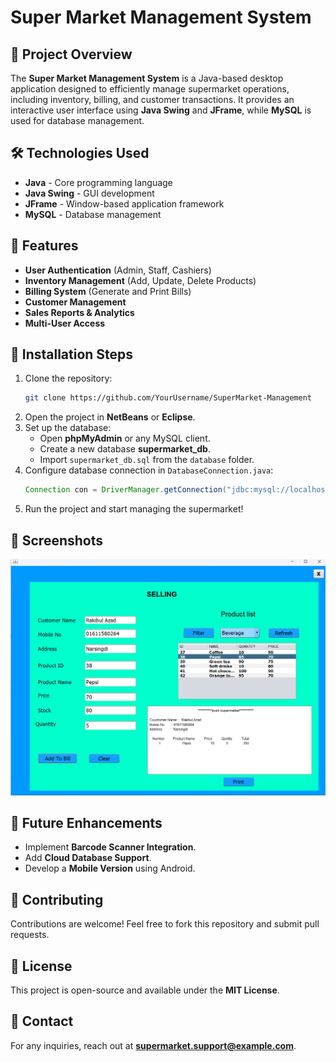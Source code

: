 # Super Market Management System

## 🚀 Project Overview
The **Super Market Management System** is a Java-based desktop application designed to efficiently manage supermarket operations, including inventory, billing, and customer transactions. It provides an interactive user interface using **Java Swing** and **JFrame**, while **MySQL** is used for database management.

## 🛠️ Technologies Used
- **Java** - Core programming language
- **Java Swing** - GUI development
- **JFrame** - Window-based application framework
- **MySQL** - Database management

## 📌 Features
- **User Authentication** (Admin, Staff, Cashiers)
- **Inventory Management** (Add, Update, Delete Products)
- **Billing System** (Generate and Print Bills)
- **Customer Management**
- **Sales Reports & Analytics**
- **Multi-User Access**

## 🔧 Installation Steps
1. Clone the repository:
   ```sh
   git clone https://github.com/YourUsername/SuperMarket-Management
   ```
2. Open the project in **NetBeans** or **Eclipse**.
3. Set up the database:
   - Open **phpMyAdmin** or any MySQL client.
   - Create a new database **supermarket_db**.
   - Import `supermarket_db.sql` from the `database` folder.
4. Configure database connection in `DatabaseConnection.java`:
   ```java
   Connection con = DriverManager.getConnection("jdbc:mysql://localhost:3306/supermarket_db", "root", "");
   ```
5. Run the project and start managing the supermarket!

## 📸 Screenshots
![Dashboard Screenshot](ScreenShot/DashBoard.png)

## 🎯 Future Enhancements
- Implement **Barcode Scanner Integration**.
- Add **Cloud Database Support**.
- Develop a **Mobile Version** using Android.

## 🤝 Contributing
Contributions are welcome! Feel free to fork this repository and submit pull requests.

## 📜 License
This project is open-source and available under the **MIT License**.

## 📩 Contact
For any inquiries, reach out at **supermarket.support@example.com**.

 
